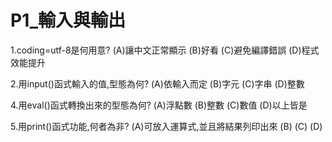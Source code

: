 # P1_輸入與輸出


1.coding=utf-8是何用意?
(A)讓中文正常顯示
(B)好看
(C)避免編譯錯誤
(D)程式效能提升

2.用input()函式輸入的值,型態為何?
(A)依輸入而定
(B)字元
(C)字串
(D)整數

4.用eval()函式轉換出來的型態為何?
(A)浮點數
(B)整數
(C)數值
(D)以上皆是

5.用print()函式功能,何者為非?
(A)可放入運算式,並且將結果列印出來
(B)
(C)
(D)










